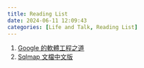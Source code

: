 ```yaml
---
title: Reading List
date: 2024-06-11 12:09:43
categories: [Life and Talk, Reading List]
---
```

1. [Google 的軟體工程之道](https://johnliutw.medium.com/list/google-4cfac4644843)
2. [Sqlmap 文檔中文版](https://octobug.gitbooks.io/sqlmap-wiki-zhcn/content/)